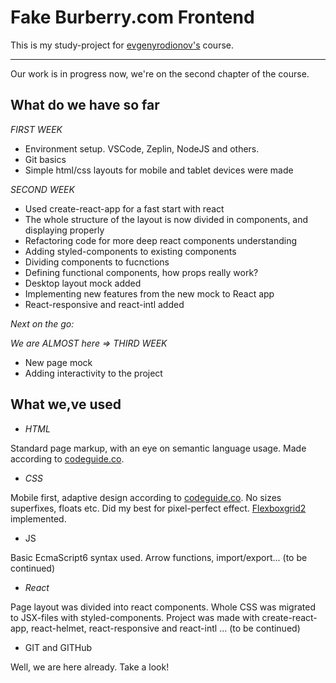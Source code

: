 # Fake Burberry.com Frontend

This is my study-project for [evgenyrodionov's](https://github.com/evgenyrodionov) course.

***

Our work is in progress now, we're on the second chapter of the course.

## What do we have so far

_FIRST WEEK_
- Environment setup. VSCode, Zeplin, NodeJS and others.
- Git basics
- Simple html/css layouts for mobile and tablet devices were made

_SECOND WEEK_
- Used create-react-app for a fast start with react
- The whole structure of the layout is now divided in components, and displaying properly
- Refactoring code for more deep react components understanding
- Adding styled-components to existing components
- Dividing components to fucnctions
- Defining functional components, how props really work?
- Desktop layout mock added
- Implementing new features from the new mock to React app
- React-responsive and react-intl added

_Next on the go:_

*We are ALMOST here => _THIRD WEEK_*

- New page mock
- Adding interactivity to the project

## What we,ve used

- _HTML_

Standard page markup, with an eye on semantic language usage. Made according to [codeguide.co](http://codeguide.co/).

- _CSS_

Mobile first, adaptive design according to [codeguide.co](http://codeguide.co/). No sizes superfixes, floats etc. Did my best for pixel-perfect effect. [Flexboxgrid2](https://github.com/evgenyrodionov/flexboxgrid2) implemented.

- JS

Basic EcmaScript6 syntax used. Arrow functions, import/export... (to be continued)

- _React_ 

Page layout was divided into react components. Whole CSS was migrated to JSX-files with styled-components. Project was made with create-react-app, react-helmet, react-responsive and react-intl ... (to be continued)

- GIT and GITHub

Well, we are here already. Take a look!

